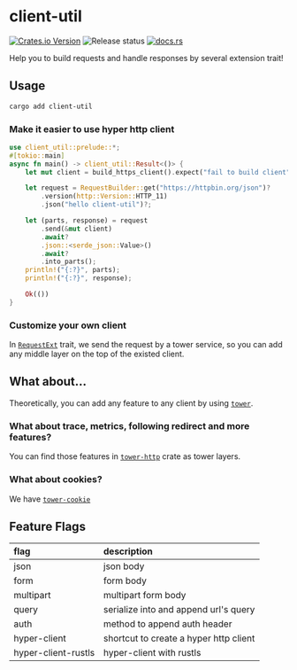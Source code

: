 # client-util
[![Crates.io Version](https://img.shields.io/crates/v/client-util)](https://crates.io/crates/client-util)
![Release status](https://github.com/4t145/client-util/actions/workflows/test-and-release.yml/badge.svg)
[![docs.rs](https://img.shields.io/docsrs/client-util)](https://docs.rs/client-util)

Help you to build requests and handle responses by several extension trait!

## Usage
```bash
cargo add client-util
```

### Make it easier to use hyper http client
```rust
use client_util::prelude::*;
#[tokio::main]
async fn main() -> client_util::Result<()> {
    let mut client = build_https_client().expect("fail to build client");

    let request = RequestBuilder::get("https://httpbin.org/json")?
        .version(http::Version::HTTP_11)
        .json("hello client-util")?;

    let (parts, response) = request
        .send(&mut client)
        .await?
        .json::<serde_json::Value>()
        .await?
        .into_parts();
    println!("{:?}", parts);
    println!("{:?}", response);

    Ok(())
}
```

### Customize your own client

In [`RequestExt`](`crate::request::RequestExt`) trait, we send the request by a tower service, so you can add any middle layer on the top of the existed client.

## What about...
Theoretically, you can add any feature to any client by using [`tower`](https://docs.rs/tower).

###  What about trace, metrics, following redirect and more features?

You can find those features in [`tower-http`](./https://docs.rs/tower-http/latest/tower_http/) crate as tower layers.

###  What about cookies?

We have [`tower-cookie`](https://crates.io/crates/tower-cookies)

## Feature Flags
|flag                           |description                                |
|:------------------------------|:------------------------------------------|
|json                           |json body                                  |
|form                           |form body                                  |
|multipart                      |multipart form body                        |
|query                          |serialize into and append url's query      |
|auth                           |method to append auth header               |
|hyper-client                   |shortcut to create a hyper http client     |
|hyper-client-rustls            |hyper-client with rustls                   |